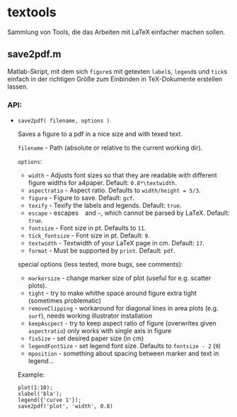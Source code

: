 # textools

Sammlung von Tools, die das Arbeiten mit LaTeX einfacher machen sollen.

## save2pdf.m
Matlab-Skript, mit dem sich `figure`s mit getexten `label`s, `legend`s und `tick`s
einfach in der richtigen Größe zum Einbinden in TeX-Dokumente erstellen lassen.

### API:
- `save2pdf( filename, options )`

    Saves a figure to a pdf in a nice size and with texed text.
    
    `filename`      - Path (absolute or relative to the current working dir).
    
    `options`:
     - `width`          - Adjusts font sizes so that they are readable with
                          different figure widths for a4paper. Default: `0.8*\textwidth`.
     - `aspectratio`    - Aspect ratio. Defaults to `width/height = 5/3`.
     - `figure`         - Figure to save. Default: `gcf`.
     - `texify`         - Texify the labels and legends. Default: `true`.
     - `escape`         - escapes ` ` and `~`, which cannot be parsed by LaTeX. Default: `true`.
     - `fontsize`       - Font size in pt. Defaults to `11`.
     - `tick_fontsize`  - Font size in pt. Default: `9`.
     - `textwidth`      - Textwidth of your LaTeX page in cm. Default: `17`.
     - `format`         - Must be supported by `print`. Default: `pdf`.

    special options (less tested, more bugs, see comments):
    - `markersize` 		- change marker size of plot (useful for e.g. scatter plots).
    - `tight`           - try to make whithe space around figure extra tight (sometimes problematic)
    - `removeClipping`  - workaround for diagonal lines in area plots (e.g. `surf`), needs working illustrator installation
    - `keepAscpect`     - try to keep aspect ratio of figure (overwrites given `aspectratio`) only works with single axis in figure
    - `fixSize`         - set desired paper size (in cm)
    - `legendFontSize`  - set legend font size. Defaults to `fontsize - 2` (`9`)
    - `mposition`       - something about spacing between marker and text in legend...
	
    Example:
    ```
    plot(1:10);
    xlabel('bla');
    legend({'curve 1'});
    save2pdf('plot', 'width', 0.8)
    ```